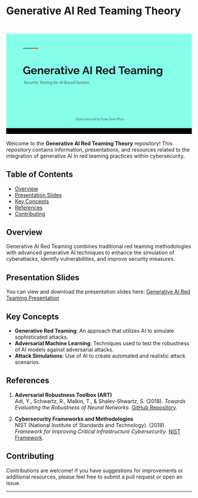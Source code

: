 # Generative AI Red Teaming Theory

![Cover Image](cover.png)

Welcome to the **Generative AI Red Teaming Theory** repository! This repository contains information, presentations, and resources related to the integration of generative AI in red teaming practices within cybersecurity.

## Table of Contents
- [Overview](#overview)
- [Presentation Slides](#presentation-slides)
- [Key Concepts](#key-concepts)
- [References](#references)
- [Contributing](#contributing)

## Overview
Generative AI Red Teaming combines traditional red teaming methodologies with advanced generative AI techniques to enhance the simulation of cyberattacks, identify vulnerabilities, and improve security measures.

## Presentation Slides
You can view and download the presentation slides here:
[Generative AI Red Teaming Presentation](https://docs.google.com/presentation/d/1_U-vSmGdSrmqJnpz0n7hLDdDadT4KqDtKkAd3wRcnek/edit?usp=sharing)

## Key Concepts
- **Generative Red Teaming**: An approach that utilizes AI to simulate sophisticated attacks.
- **Adversarial Machine Learning**: Techniques used to test the robustness of AI models against adversarial attacks.
- **Attack Simulations**: Use of AI to create automated and realistic attack scenarios.

## References
1. **Adversarial Robustness Toolbox (ART)**  
   Adi, Y., Schwartz, R., Malkin, T., & Shalev-Shwartz, S. (2018). *Towards Evaluating the Robustness of Neural Networks*. [GitHub Repository](https://github.com/Trusted-AI/adversarial-robustness-toolbox).
   
2. **Cybersecurity Frameworks and Methodologies**  
   NIST (National Institute of Standards and Technology). (2018). *Framework for Improving Critical Infrastructure Cybersecurity*. [NIST Framework](https://www.nist.gov/cyberframework).
   

## Contributing
Contributions are welcome! If you have suggestions for improvements or additional resources, please feel free to submit a pull request or open an issue.

---
